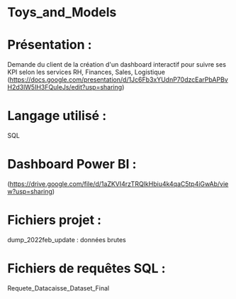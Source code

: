 # Toys_and_Models

# Présentation :
Demande du client de la création d'un dashboard interactif pour suivre ses KPI selon les services RH, Finances, Sales, Logistique
(https://docs.google.com/presentation/d/1Jc6Fb3xYUdnP70dzcEarPbAPBvH2d3lW5IH3FQuIeJs/edit?usp=sharing)

# Langage utilisé :
SQL

# Dashboard Power BI : 
(https://drive.google.com/file/d/1aZKVI4rzTRQIkHbiu4k4qaC5tp4iGwAb/view?usp=sharing)

# Fichiers projet :
dump_2022feb_update : données brutes

# Fichiers de requêtes SQL :
Requete_Datacaisse_Dataset_Final
